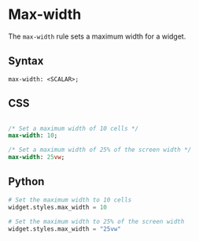 # Max-width

The `max-width` rule sets a maximum width for a widget.

## Syntax

```
max-width: <SCALAR>;
```

## CSS

```sass

/* Set a maximum width of 10 cells */
max-width: 10;

/* Set a maximum width of 25% of the screen width */
max-width: 25vw;
```

## Python

```python
# Set the maximum width to 10 cells
widget.styles.max_width = 10

# Set the maximum width to 25% of the screen width
widget.styles.max_width = "25vw"
```
